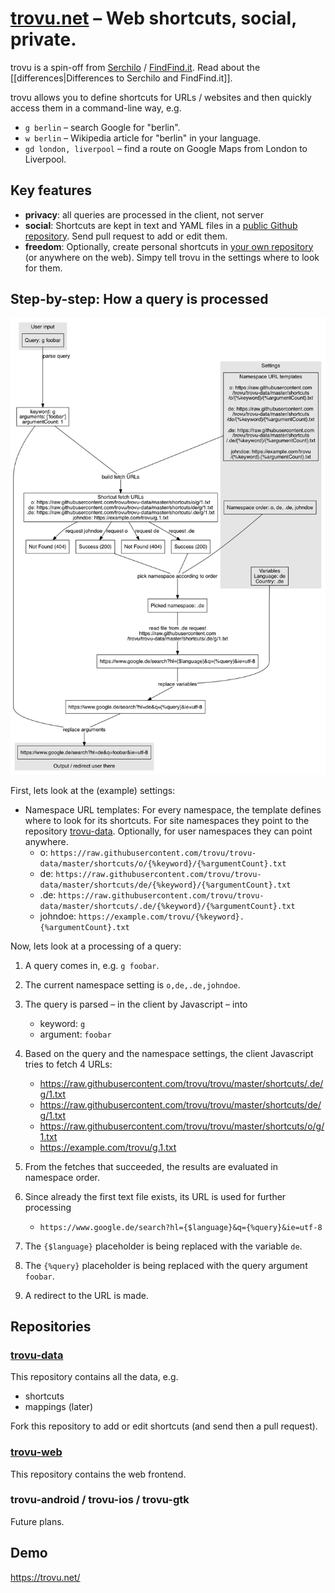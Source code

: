 # [trovu.net](https://trovu.net/) – Web shortcuts, social, private.

trovu is a spin-off from [Serchilo](https://github.com/georgjaehnig/serchilo-drupal) / [FindFind.it](https://www.findfind.it/). Read about the [[differences|Differences to Serchilo and FindFind.it]].

trovu allows you to define shortcuts for URLs / websites and then quickly access them in a command-line way, e.g.

- `g berlin` – search Google for "berlin".
- `w berlin` – Wikipedia article for "berlin" in your language.
- `gd london, liverpool` – find a route on Google Maps from London to Liverpool. 

## Key features

- **privacy**: all queries are processed in the client, not server
- **social**: Shortcuts are kept in text and YAML files in a [public Github repository](https://github.com/trovu/trovu-data). Send pull request to add or edit them.
- **freedom**: Optionally, create personal shortcuts in [your own repository](https://github.com/trovu/trovu-data-user) (or anywhere on the web). Simpy tell trovu in the settings where to look for them.

## Step-by-step: How a query is processed

![](https://github.com/trovu/trovu.github.io/blob/master/img/process.png)

First, lets look at the (example) settings:

- Namespace URL templates: For every namespace, the template defines where to look for its shortcuts. For site namespaces they point to the repository [trovu-data](https://github.com/trovu/trovu-data). Optionally, for user namespaces they can point anywhere.
  - o: `https://raw.githubusercontent.com/trovu/trovu-data/master/shortcuts/o/{%keyword}/{%argumentCount}.txt`
  - de: `https://raw.githubusercontent.com/trovu/trovu-data/master/shortcuts/de/{%keyword}/{%argumentCount}.txt`
  - .de: `https://raw.githubusercontent.com/trovu/trovu-data/master/shortcuts/.de/{%keyword}/{%argumentCount}.txt`
  - johndoe: `https://example.com/trovu/{%keyword}.{%argumentCount}.txt`

Now, lets look at a processing of a query:

1. A query comes in, e.g. `g foobar`.
1. The current namespace setting is `o,de,.de,johndoe`.
1. The query is parsed – in the client by Javascript – into
   - keyword: `g`
   - argument: `foobar`
1. Based on the query and the namespace settings, the client Javascript tries to fetch 4 URLs:
   - https://raw.githubusercontent.com/trovu/trovu/master/shortcuts/.de/g/1.txt
   - https://raw.githubusercontent.com/trovu/trovu/master/shortcuts/de/g/1.txt
   - https://raw.githubusercontent.com/trovu/trovu/master/shortcuts/o/g/1.txt
   - https://example.com/trovu/g.1.txt

1. From the fetches that succeeded, the results are evaluated in namespace order.
1. Since already the first text file exists, its URL is used for further processing
    -  `https://www.google.de/search?hl={$language}&q={%query}&ie=utf-8` 
1. The `{$language}` placeholder is being replaced with the variable `de`.
1. The `{%query}` placeholder is being replaced with the query argument `foobar`.
1. A redirect to the URL is made.

## Repositories

### [trovu-data](https://github.com/trovu/trovu-data)

This repository contains all the data, e.g.

- shortcuts
- mappings (later)

Fork this repository to add or edit shortcuts (and send then a pull request).

### [trovu-web](https://github.com/trovu/trovu-web)

This repository contains the web frontend.

### trovu-android / trovu-ios / trovu-gtk

Future plans.

## Demo

https://trovu.net/
